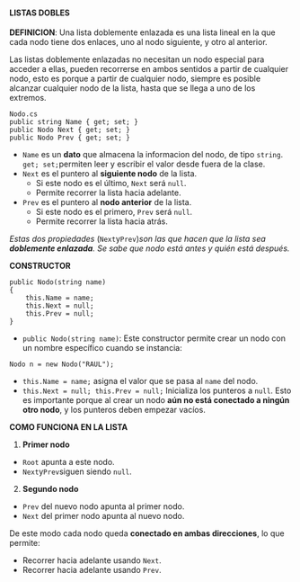 #### LISTAS DOBLES
**DEFINICION**: Una lista doblemente enlazada es una lista lineal en la que cada nodo tiene dos enlaces, uno al nodo siguiente, y otro al anterior.

Las listas doblemente enlazadas no necesitan un nodo especial para acceder a ellas, pueden recorrerse en ambos sentidos a partir de cualquier nodo, esto es porque a partir de cualquier nodo, siempre es posible alcanzar cualquier nodo de la lista, hasta que se llega a uno de los extremos.
```
Nodo.cs
public string Name { get; set; }
public Nodo Next { get; set; }
public Nodo Prev { get; set; }
```
 - ```Name``` es un **dato** que almacena la informacion del nodo, de tipo ```string```.
 ```get; set;```permiten leer y escribir el valor desde fuera de la clase.
 -  ```Next``` es el puntero al **siguiente nodo** de la lista.
    - Si este nodo es el último, ```Next``` será ```null```.
    - Permite recorrer la lista hacia adelante.
 -  ```Prev``` es el puntero al **nodo anterior** de la lista.
    - Si este nodo es el primero, ```Prev``` será ```null```.
    - Permite recorrer la lista hacia atrás.

*Estas dos propiedades* (```Next```y```Prev```)*son las que hacen que la lista sea ***doblemente enlazada***. Se sabe que nodo está antes y quién está después.*

**CONSTRUCTOR**
```
public Nodo(string name)
{
    this.Name = name;
    this.Next = null;
    this.Prev = null;
}
```
 - ```public Nodo(string name)```: Este constructor permite crear un nodo con un nombre específico cuando se instancia:
```
Nodo n = new Nodo("RAUL");
```
  - ```this.Name = name;``` asigna el valor que se pasa al ```name``` del nodo.
  - ```this.Next = null; this.Prev = null;``` Inicializa los punteros a ```null```. Esto es importante porque al crear un nodo **aún no está conectado a ningún otro nodo**, y los punteros deben empezar vacíos.

  **COMO FUNCIONA EN LA LISTA**
  1. **Primer nodo**
   - ```Root``` apunta a este nodo.
   - ```Next```y```Prev```siguen siendo ```null```.
  2. **Segundo nodo**
   -  ```Prev``` del nuevo nodo apunta al primer nodo.
   - ```Next``` del primer nodo apunta al nuevo nodo.

   De este modo cada nodo queda **conectado en ambas direcciones**, lo que permite:
   - Recorrer hacia adelante usando ```Next```.
   - Recorrer hacia adelante usando ```Prev```.